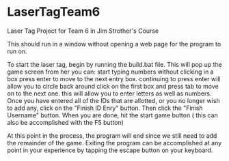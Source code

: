 # LaserTagTeam6
Laser Tag Project for Team 6 in Jim Strother's Course

This should run in a window without opening a web page for the program to run on.

To start the laser tag, begin by running the build.bat file.
This will pop up the game screen from her you can:
	start typing numbers without clicking in a box
		press enter to move to the next entry box.
		continuing to press enter will allow you to circle back around
	click on the first box and press tab to move on to the next one.
		this will allow you to enter letters as well as numbers.
Once you have entered all of the IDs that are allotted, or you no longer wish to add any, click on the "Finish ID Enry" button.
Then click the "Finish Username" button.
When you are done, hit the start game button ( this can also be accomplished with the F5 button)

At this point in the process, the program will end since we still need to add the remainder of the game. Exiting the program can be accomplished at any point in your experience by tapping the escape button on your keyboard.
